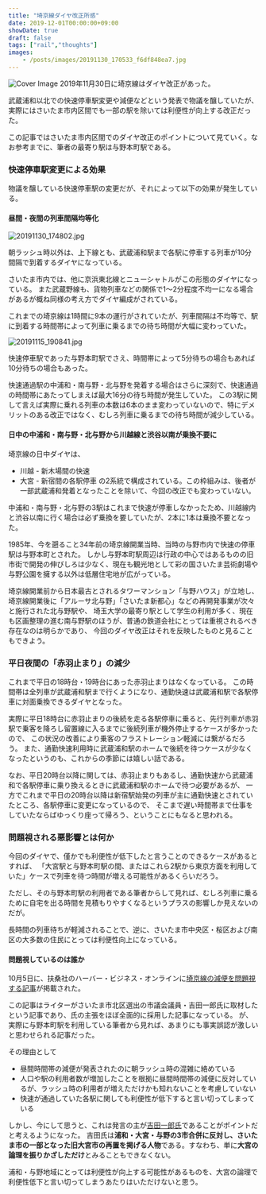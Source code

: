 ```yaml
---
title: "埼京線ダイヤ改正所感"
date: 2019-12-01T00:00:00+09:00
showDate: true
draft: false
tags: ["rail","thoughts"]
images:
    - /posts/images/20191130_170533_f6df848ea7.jpg
---
```

![Cover Image](/posts/images/20191130_170533_f6df848ea7.jpg)
2019年11月30日に埼京線はダイヤ改正があった。

武蔵浦和以北での快速停車駅変更や減便などという発表で物議を醸していたが、実際にはさいたま市内区間でも一部の駅を除いては利便性が向上する改正だった。

この記事ではさいたま市内区間でのダイヤ改正のポイントについて見ていく。なお参考までに、筆者の最寄り駅は与野本町駅である。

### 快速停車駅変更による効果
物議を醸している快速停車駅の変更だが、それによって以下の効果が発生している。

#### 昼間・夜間の列車間隔均等化
![20191130_174802.jpg](https://kuropen-strapi-images.s3.ap-northeast-1.amazonaws.com/20191130_174802_0fcf7611a8.jpg)

朝ラッシュ時以外は、上下線とも、武蔵浦和駅まで各駅に停車する列車が10分間隔で到着するダイヤになっている。

さいたま市内では、他に京浜東北線とニューシャトルがこの形態のダイヤになっている。 また武蔵野線も、貨物列車などの関係で1～2分程度不均一になる場合があるが概ね同様の考え方でダイヤ編成がされている。

これまでの埼京線は1時間に9本の運行がされていたが、列車間隔は不均等で、駅に到着する時間帯によって列車に乗るまでの待ち時間が大幅に変わっていた。

![20191115_190841.jpg](https://kuropen-strapi-images.s3.ap-northeast-1.amazonaws.com/20191115_190841_58aedf5752.jpg)

快速停車駅であった与野本町駅でさえ、時間帯によって5分待ちの場合もあれば10分待ちの場合もあった。

快速通過駅の中浦和・南与野・北与野を発着する場合はさらに深刻で、快速通過の時間帯にあたってしまえば最大16分の待ち時間が発生していた。 この3駅に関して言えば実際に乗れる列車の本数は6本のまま変わっていないので、特にデメリットのある改正ではなく、むしろ列車に乗るまでの待ち時間が減少している。

#### 日中の中浦和・南与野・北与野から川越線と渋谷以南が乗換不要に
埼京線の日中ダイヤは、

- 川越 - 新木場間の快速
- 大宮 - 新宿間の各駅停車
の2系統で構成されている。この枠組みは、後者が一部武蔵浦和発着となったことを除いて、今回の改正でも変わっていない。

中浦和・南与野・北与野の3駅はこれまで快速が停車しなかったため、川越線内と渋谷以南に行く場合は必ず乗換を要していたが、2本に1本は乗換不要となった。

1985年、今を遡ること34年前の埼京線開業当時、当時の与野市内で快速の停車駅は与野本町とされた。 しかし与野本町駅周辺は行政の中心ではあるものの旧市街で開発の伸びしろは少なく、現在も観光地として彩の国さいたま芸術劇場や与野公園を擁する以外は低層住宅地が広がっている。

埼京線開業前から日本最古とされるタワーマンション「与野ハウス」が立地し、埼京線開業後に「アルーサ北与野」「さいたま新都心」などの再開発事業が次々と施行された北与野駅や、 埼玉大学の最寄り駅として学生の利用が多く、現在も区画整理の進む南与野駅のほうが、普通の鉄道会社にとっては重視されるべき存在なのは明らかであり、 今回のダイヤ改正はそれを反映したものと見ることもできよう。

### 平日夜間の「赤羽止まり」の減少
これまで平日の18時台・19時台にあった赤羽止まりはなくなっている。 この時間帯は全列車が武蔵浦和駅まで行くようになり、通勤快速は武蔵浦和駅で各駅停車に対面乗換できるダイヤとなった。

実際に平日18時台に赤羽止まりの後続を走る各駅停車に乗ると、先行列車が赤羽駅で乗客を降ろし留置線に入るまでに後続列車が機外停止するケースが多かったので、 この状況の改善により乗客のフラストレーション軽減には繋がるだろう。 また、通勤快速利用時に武蔵浦和駅のホームで後続を待つケースが少なくなったというのも、これからの季節には嬉しい話である。

なお、平日20時台以降に関しては、赤羽止まりもあるし、通勤快速から武蔵浦和で各駅停車に乗り換えるときに武蔵浦和駅のホームで待つ必要があるが、 一方でこれまで平日の20時台以降は新宿駅始発の列車が主に通勤快速とされていたところ、各駅停車に変更になっているので、 そこまで遅い時間帯まで仕事をしていたならばゆっくり座って帰ろう、ということにもなると思われる。

### 問題視される悪影響とは何か
今回のダイヤで、僅かでも利便性が低下したと言うことのできるケースがあるとすれば、 「大宮駅と与野本町駅の間、またはこれら2駅から東京方面を利用していた」ケースで列車を待つ時間が増える可能性があるくらいだろう。

ただし、その与野本町駅の利用者である筆者からして見れば、むしろ列車に乗るために自宅を出る時間を見積もりやすくなるというプラスの影響しか見えないのだが。

長時間の列車待ちが軽減されることで、逆に、さいたま市中央区・桜区および南区の大多数の住民にとっては利便性向上になっている。

#### 問題視しているのは誰か
10月5日に、扶桑社のハーバー・ビジネス・オンラインに[埼京線の減便を問題視する記事](https://hbol.jp/203334)が掲載された。

この記事はライターがさいたま市北区選出の市議会議員・吉田一郎氏に取材したという記事であり、氏の主張をほぼ全面的に採用した記事になっている。 が、実際に与野本町駅を利用している筆者から見れば、あまりにも事実誤認が激しいと思わせられる記事だった。

その理由として

- 昼間時間帯の減便が発表されたのに朝ラッシュ時の混雑に絡めている
- 人口や駅の利用者数が増加したことを根拠に昼間時間帯の減便に反対しているが、ラッシュ時の利用者が増えただけかも知れないことを考慮していない
- 快速が通過していた各駅に関しても利便性が低下すると言い切ってしまっている

しかし、今にして思うと、これは発言の主が[吉田一郎氏](https://ja.wikipedia.org/wiki/%E5%90%89%E7%94%B0%E4%B8%80%E9%83%8E)であることがポイントだと考えるようになった。 吉田氏は**浦和・大宮・与野の3市合併に反対し、さいたま市の一部となった旧大宮市の再置を掲げる人物**である。すなわち、単に**大宮の論理を振りかざしただけ**とみることもできなくない。

浦和・与野地域にとっては利便性が向上する可能性があるものを、大宮の論理で利便性低下と言い切ってしまうあたりはいただけないと思う。